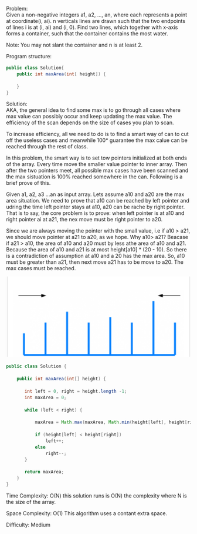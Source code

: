Problem:  
Given a non-negative integers a1, a2, ..., an, where each represents a point at coordinate(i, ai). n verticals lines are drawn such that the two endpoints of lines i is at (i, ai) and (i, 0). Find two lines, which together with x-axis forms a container, such that the container contains the most water.

Note: You may not slant the container and n is at least 2.

Program structure:
```java
public class Solution{
    public int maxArea(int[ height]) {

    }
}
```

Solution:  
AKA, the general idea to find some max is to go through all cases where max value can possibly occur and keep updating the max value. The efficiency of the scan depends on the size of cases you plan to scan.

To increase efficiency, all we need to do is to find a smart way of can to cut off the useless cases and meanwhile 100* guarantee the max calue can be reached through the rest of class.

In this problem, the smart way is to set tow pointers initialized at both ends of the array. Every time move the smaller value pointer to inner array. Then after the two pointers meet, all possible max cases have been scanned and the max sistuation is 100% reached somewhere in the can. Following is a brief prove of this.

Given a1, a2, a3 ...an as input array. Lets assume a10 and a20 are the max area situation. We need to prove that a10 can be reached by left pointer and udring the time left pointer stays at a10, a20 can be rache by right pointer. That is to say, the core problem is to prove: when left pointer is at a10 and right pointer ai at a21, the nex move must be right pointer to a20.

 Since we are always moving the pointer with the small value, i.e if a10 > a21, we should move pointer at a21 to a20, as we hope. Why a10> a21? Beacase if a21 > a10, the area of a10 and a20 must by less athe area of a10 and a21. Because the area of a10 and a21 is at most height[a10] * (20 - 10). So there is a contradiction of assumption at a10 and a 20 has the max area. So, a10 must be greater than a21, then next move a21 has to be move to a20. The max cases must be reached.

 ![container_with_most_water](images/container_with_most_water.png)

 ```java
 public class Solution {

     public int maxArea(int[] height) {

        int left = 0, right = height.length -1;
        int maxArea = 0;

        while (left < right) {

            maxArea = Math.max(maxArea, Math.min(height[left], height[right]) * (right - left));

            if (height[left] < height[right])
                left++;
            else
                right--;
        }

        return maxArea;  
     }
 }
 ```

Time Complexity: O(N)
this solution runs is O(N) the complexity where N is the size of the array. 

Space Complexity: O(1)
This algorithm uses a contant extra space.

Difficulty: Medium